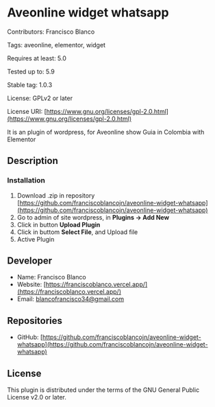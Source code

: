 # Aveonline widget whatsapp
 
Contributors: Francisco Blanco

Tags: aveonline, elementor, widget

Requires at least: 5.0

Tested up to: 5.9

Stable tag:  1.0.3

License: GPLv2 or later

License URI: [https://www.gnu.org/licenses/gpl-2.0.html](https://www.gnu.org/licenses/gpl-2.0.html)

It is an plugin of wordpress, for Aveonline show Guia in Colombia with Elementor

## Description

### Installation

1. Download .zip in repository [https://github.com/franciscoblancojn/aveonline-widget-whatsapp](https://github.com/franciscoblancojn/aveonline-widget-whatsapp)
2. Go to admin of site wordpress, in __Plugins -> Add New__
3. Click in button __Upload Plugin__
4. Click in buttom __Select File__, and Upload file
5. Active Plugin


## Developer

* Name: Francisco Blanco
* Website: [https://franciscoblanco.vercel.app/](https://franciscoblanco.vercel.app/)
* Email: blancofrancisco34@gmail.com

## Repositories

* GitHub: [https://github.com/franciscoblancojn/aveonline-widget-whatsapp](https://github.com/franciscoblancojn/aveonline-widget-whatsapp)
## License
This plugin is distributed under the terms of the GNU General Public License v2.0 or later.






